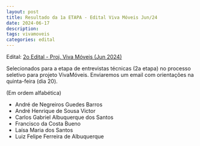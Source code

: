 ```yaml
---
layout: post
title: Resultado da 1a ETAPA - Edital Viva Móveis Jun/24
date: 2024-06-17
description: 
tags: vivamoveis
categories: edital
---
```


Edital: [2o Edital - Proj. Viva Móveis (Jun 2024)](/editais/2024-06-09-vivamoveis-edital2/)


Selecionados para a etapa de entrevistas técnicas (2a etapa) no processo seletivo para projeto VivaMóveis. Enviaremos um email  com orientações na quinta-feira (dia 20).

(Em ordem alfabética)

- André de Negreiros Guedes Barros
- André Henrique de Sousa Victor
- Carlos Gabriel Albuquerque dos Santos
- Francisco da Costa Bueno
- Laísa Maria dos Santos
- Luiz Felipe Ferreira de Albuquerque

